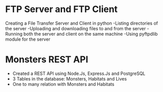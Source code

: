 # FTP Server and FTP Client
Creating a File Transfer Server and Client in python
-Listing directories of the server
-Uploading and downloading files to and from the server
-Running both the server and client on the same machine
-Using pyftpdlib module for the server
    
# Monsters REST API
- Created a REST API using Node.Js, Express.Js and PostgreSQL
- 3 Tables in the database: Monsters, Habitats and Lives
- One to many relation with Monsters and Habitats
